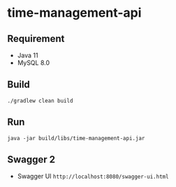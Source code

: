 # time-management-api

## Requirement

- Java 11
- MySQL 8.0

## Build

```
./gradlew clean build
```

## Run

```
java -jar build/libs/time-management-api.jar
```

## Swagger 2

- Swagger UI `http://localhost:8080/swagger-ui.html`
